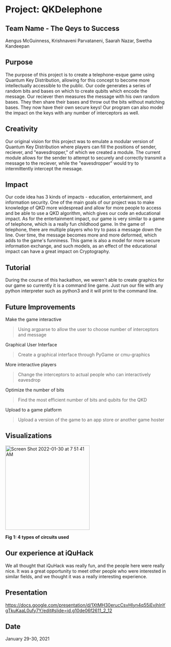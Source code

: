 # Project: QKDelephone

## Team Name - The Qeys to Success
Aengus McGuinness, Krishnaveni Parvataneni, Saarah Nazar, Swetha Kandeepan

## Purpose
The purpose of this project is to create a telephone-esque game using Quantum Key Distribution, allowing for this concept to become more intellectually accessible to the public. Our code generates a series of random bits and bases on which to create qubits which encode the message. Our reciever then measures the message with his own random bases. They then share their bases and throw out the bits without matching bases. They now have their own secure keys! Our program can also model the impact on the keys with any number of interceptors as well. 

## Creativity
Our original vision for this project was to emulate a modular version of Quantum Key Distribution where players can fill the positions of sender, reciever, and "eavesdropper," of which we created a module. The current module allows for the sender to attempt to securely and correctly transmit a message to the reciever, while the "eavesdropper" would try to intermittently intercept the message.

## Impact
Our code idea has 3 kinds of impacts - education, entertainment, and information security. One of the main goals of our project was to make knowledge of QKD more widespread and allow for more people to access and be able to use a QKD algorithm, which gives our code an educational impact. As for the entertainment impact, our game is very similar to a game of telephone, which is a really fun childhood game. In the game of telephone, there are multiple players who try to pass a message down the line. Over time, the message becomes more and more deformed, which adds to the game's funniness. This game is also a model for more secure information exchange, and such models, as an effect of the educational impact can have a great impact on Cryptography.

## Tutorial
During the course of this hackathon, we weren't able to create graphics for our game so currently it is a command line game. Just run our file with any python interpreter such as python3 and it will print to the command line.

## Future Improvements
Make the game interactive
> Using argparse to allow the user to choose number of interceptors and message

Graphical User Interface
> Create a graphical interface through PyGame or cmu-graphics

More interactive players
> Change the interceptors to actual people who can interactively eavesdrop 

Optimize the number of bits
> Find the most efficient number of bits and qubits for the QKD

Upload to a game platform
> Upload a version of the game to an app store or another game hoster


## Visualizations 
<img width="263" alt="Screen Shot 2022-01-30 at 7 51 41 AM" src="https://user-images.githubusercontent.com/80733759/151706839-9d7ecc17-40f2-4646-bd10-63450ed9bd6f.png">

**Fig 1: 4 types of circuits used**

## Our experience at iQuHack
We all thought that iQuHack was really fun, and the people here were really nice. It was a great opportunity to meet other people who were interested in similar fields, and we thought it was a really interesting experience.

## Presentation
https://docs.google.com/presentation/d/1XtMH30erucCsvHIyn4q55iEvjhlnYgTkuKaaL0ufy7Y/edit#slide=id.g10de06f2611_2_12

## Date
January 29-30, 2021
